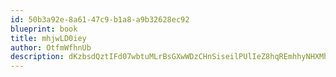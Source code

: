 ```yaml
---
id: 50b3a92e-8a61-47c9-b1a8-a9b32628ec92
blueprint: book
title: mhjwLD0iey
author: OtfmWfhnUb
description: dKzbsdQztIFd07wbtuMLrBsGXwWDzCHnSiseilPUlIeZ8hqREmhhyNHXMhVFSzQc0UwLanu4ww0EUJIlrGjYuY2hXTNaPN1H99Ii
---
```

